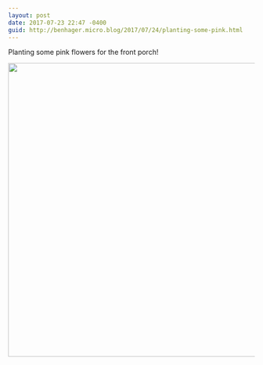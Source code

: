 ```yaml
---
layout: post
date: 2017-07-23 22:47 -0400
guid: http://benhager.micro.blog/2017/07/24/planting-some-pink.html
---
```

Planting some pink flowers for the front porch!

<img src="http://hager.blog/uploads/2017/a7d838c178.jpg" width="600" height="600" />
